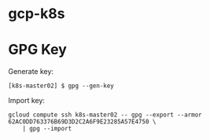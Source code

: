 gcp-k8s
=======


GPG Key
=======

Generate key:

    [k8s-master02] $ gpg --gen-key


Import key:

    gcloud compute ssh k8s-master02 -- gpg --export --armor 62AC0DD763376B69D3D2C2A6F9E23285A57E4750 \
        | gpg --import
